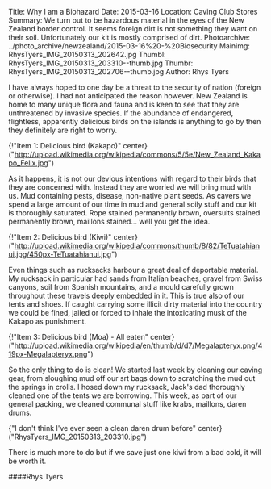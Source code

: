 Title: Why I am a Biohazard
Date: 2015-03-16
Location: Caving Club Stores
Summary: We turn out to be hazardous material in the eyes of the New Zealand border control. It seems foreign dirt is not something they want on their soil. Unfortunately our kit is mostly comprised of dirt.
Photoarchive: ../photo_archive/newzealand/2015-03-16%20-%20Biosecurity
Mainimg: RhysTyers_IMG_20150313_202642.jpg
Thumbl: RhysTyers_IMG_20150313_203310--thumb.jpg
Thumbr: RhysTyers_IMG_20150313_202706--thumb.jpg
Author: Rhys Tyers

I have always hoped to one day be a threat to the security of nation (foreign or otherwise). I had not anticipated the reason however. New Zealand is home to many unique flora and fauna and is keen to see that they are unthreatened by invasive species. If the abundance of endangered, flightless, apparently delicious birds on the islands is anything to go by then they definitely are right to worry.

{!"Item 1: Delicious bird (Kakapo)" center}("http://upload.wikimedia.org/wikipedia/commons/5/5e/New_Zealand_Kakapo_Felix.jpg")

As it happens, it is not our devious intentions with regard to their birds that they are concerned with. Instead they are worried we will bring mud with us. Mud containing pests, disease, non-native plant seeds. As cavers we spend a large amount of our time in mud and general soily stuff and our kit is thoroughly saturated. Rope stained permanently brown, oversuits stained permanently brown, maillons stained... well you get the idea.

{!"Item 2: Delicious bird (Kiwi)" center}("http://upload.wikimedia.org/wikipedia/commons/thumb/8/82/TeTuatahianui.jpg/450px-TeTuatahianui.jpg")

Even things such as rucksacks harbour a great deal of deportable material. My rucksack in particular had sands from Italian beaches, gravel from Swiss canyons, soil from Spanish mountains, and a mould carefully grown throughout these travels deeply embedded in it. This is true also of our tents and shoes. If caught carrying some illicit dirty material into the country we could be fined, jailed or forced to inhale the intoxicating musk of the Kakapo as punishment. 

{!"Item 3: Delicious bird (Moa) - All eaten" center}("http://upload.wikimedia.org/wikipedia/en/thumb/d/d7/Megalapteryx.png/419px-Megalapteryx.png")

So the only thing to do is clean! We started last week by cleaning our caving gear, from sloughing mud off our srt bags down to scratching the mud out the springs in crolls. I hosed down my rucksack, Jack's dad thoroughly cleaned one of the tents we are borrowing. This week, as part of our general packing, we cleaned communal stuff like krabs, maillons, daren drums.

{"I don't think I've ever seen a clean daren drum before" center}("RhysTyers_IMG_20150313_203310.jpg")

There is much more to do but if we save just one kiwi from a bad cold, it will be worth it.

####Rhys Tyers
